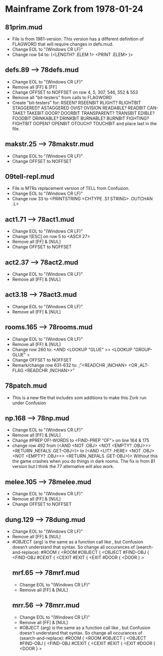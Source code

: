 # Mainframe Zork from 1978-01-24

81prim.mud
----------
* File is from 1981-version. This version has a different definition of FLAGWORD that will require changes in defs.mud.
* Change EOL to "(Windows CR LF)"
* Change row 54 to:
	(<LENGTH? .ELEM 1> <PRINT .ELEM> <ERROR NEWSTRUC>)>

defs.89 --> 78defs.mud
----------------------
* Change EOL to "(Windows CR LF)"
* Remove all \[FF] & [FF]
* Change OFFSET to NOFFSET on row 4, 5, 307, 546, 552 & 553
* Remove all "bit-testers" from calls to FLAGWORD
* Create "bit-testers" for:
	RSEEN?			RSEENBIT
	RLIGHT?			RLIGHTBIT
	STAGGERED?		ASTAGGERED
	OVIS?			OVISION
	READABLE?		READBIT
	CAN-TAKE?		TAKEBIT
	DOOR?			DOORBIT
	TRANSPARENT?	TRANSBIT
	EDIBLE?			FOODBIT
	DRINKABLE?		DRINKBIT
	BURNABLE?		BURNBIT
	FIGHTING?		FIGHTBIT
	OOPEN?			OPENBIT
	OTOUCH?			TOUCHBIT
  and place last in the file.
	
makstr.25 --> 78makstr.mud
--------------------------
* Change EOL to "(Windows CR LF)"
* Change OFFSET to NOFFSET

09tell-repl.mud
---------------
* File is MTRs replacement version of TELL from Confusion.
* Change EOL to "(Windows CR LF)"
* Change row 33 to
    <PRINTSTRING <CHTYPE .S1 STRING> .OUTCHAN .L>

act1.71 --> 78act1.mud
----------------------
* Change EOL to "(Windows CR LF)"
* Change !\[ESC] on row 5 to <ASCII 27>
* Remove all [FF] & [NUL]
* Change OFFSET to NOFFSET

act2.37 --> 78act2.mud
----------------------
* Change EOL to "(Windows CR LF)"
* Remove all [FF] & [NUL]

act3.18 --> 78act3.mud
----------------------
* Change EOL to "(Windows CR LF)"
* Remove all [FF] & [NUL]

rooms.165 --> 78rooms.mud
-------------------------
* Change EOL to "(Windows CR LF)"
* Remove all [FF] & [NUL]
* Change row 280 to:
	<AND <GET PACKAGE OBLIST> <LOOKUP "GLUE" <GET PACKAGE OBLIST>>> <LOOKUP "GROUP-GLUE" <GET INITIAL OBLIST>>
* Change OFFSET to NOFFSET
* Remark/change row 631-632 to:
	;"<READCHR ,INCHAN>
	  <OR ,ALT-FLAG <READCHR ,INCHAN>>"

78patch.mud
-----------
* This is a new file that includes som additions to make this Zork run under Confusion

np.168 --> 78np.mud
-------------------
* Change EOL to "(Windows CR LF)"
* Remove all [FF] & [NUL]
* Change #PREP OF!-WORDS to <FIND-PREP "OF"> on line 164 & 175
* change row 492 from
	      (<AND <NOT .OBJ> <NOT <EMPTY? .OBJ>>> <RETURN ,NEFALS .GET-OBJ>)>
	to
	      (<AND <LIT? .HERE> <NOT .OBJ> <NOT <EMPTY? .OBJ>>> <RETURN ,NEFALS .GET-OBJ>)>
  Without this the game crashes when you do things in dark rooms. The fix is from 81 version
  but I think the 77 alternative will also work.
  
melee.105 --> 78melee.mud
-------------------------
* Change EOL to "(Windows CR LF)"
* Remove all [FF] & [NUL]
* Change OFFSET to NOFFSET

dung.129 --> 78dung.mud
-----------------------
* Change EOL to "(Windows CR LF)"
* Remove all [FF] & [NUL]
* #OBJECT {arg} is the same as a function call like <OBJECT arg>, but Confusion doesn't understand that syntax.
  So change all occurances of (search-and-replace):
	#ROOM {			<ROOM 
	#OBJECT {		<OBJECT 
	#FIND-OBJ {		<FIND-OBJ 
	#CEXIT {		<CEXIT
	#EXIT {			<EXIT
	#DOOR {			<DOOR 
	}				>

mrf.65 --> 78mrf.mud
--------------------
* Change EOL to "(Windows CR LF)"
* Remove all [FF] & [NUL]

	
mrr.56 --> 78mrr.mud
--------------------
* Change EOL to "(Windows CR LF)"
* Remove all [FF] & [NUL]
* #OBJECT {arg} is the same as a function call like <OBJECT arg>, but Confusion doesn't understand that syntax.
  So change all occurances of (search-and-replace):
	#ROOM {			<ROOM 
	#OBJECT {		<OBJECT 
	#FIND-OBJ {		<FIND-OBJ 
	#CEXIT {		<CEXIT
	#EXIT {			<EXIT
	#DOOR {			<DOOR 
	}				>
